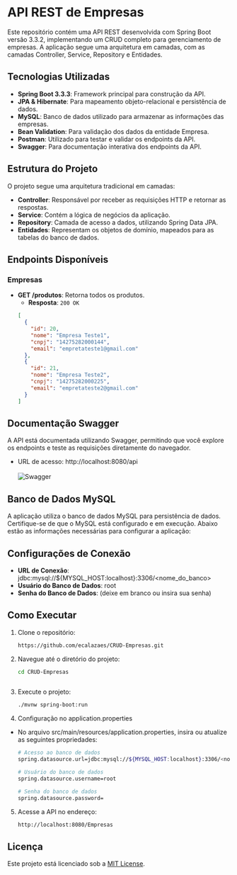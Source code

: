 # API REST de Empresas

Este repositório contém uma API REST desenvolvida com Spring Boot versão 3.3.2, implementando um CRUD completo para gerenciamento de empresas. 
A aplicação segue uma arquitetura em camadas, com as camadas Controller, Service, Repository e Entidades.

## Tecnologias Utilizadas

- **Spring Boot 3.3.3**: Framework principal para construção da API.
- **JPA & Hibernate**: Para mapeamento objeto-relacional e persistência de dados.
- **MySQL**: Banco de dados utilizado para armazenar as informações das empresas.
- **Bean Validation**: Para validação dos dados da entidade Empresa.
- **Postman**: Utilizado para testar e validar os endpoints da API.
- **Swagger**: Para documentação interativa dos endpoints da API.

## Estrutura do Projeto

O projeto segue uma arquitetura tradicional em camadas:

- **Controller**: Responsável por receber as requisições HTTP e retornar as respostas.
- **Service**: Contém a lógica de negócios da aplicação.
- **Repository**: Camada de acesso a dados, utilizando Spring Data JPA.
- **Entidades**: Representam os objetos de domínio, mapeados para as tabelas do banco de dados.

## Endpoints Disponíveis 

### Empresas

- **GET /produtos**: Retorna todos os produtos.
  - **Resposta**: `200 OK`
  ```json
  [
    {
      "id": 20,
      "nome": "Empresa Teste1",
      "cnpj": "14275282000144",
      "email": "empretateste1@gmail.com"
    },
    {
      "id": 21,
      "nome": "Empresa Teste2",
      "cnpj": "14275282000225",
      "email": "empretateste2@gmail.com"
    }
  ]

## Documentação Swagger
A API está documentada utilizando Swagger, permitindo que você explore os endpoints e teste as requisições diretamente do navegador.

- URL de acesso: http://localhost:8080/api  
<br>![Swagger](img/swagger.png)

## Banco de Dados MySQL
A aplicação utiliza o banco de dados MySQL para persistência de dados. Certifique-se de que o MySQL está configurado e em execução. Abaixo estão as informações necessárias para configurar a aplicação:

## Configurações de Conexão
- **URL de Conexão**: jdbc:mysql://${MYSQL_HOST:localhost}:3306/<nome_do_banco>
- **Usuário do Banco de Dados**: root
- **Senha do Banco de Dados**: (deixe em branco ou insira sua senha)

## Como Executar
1. Clone o repositório:  
   ```bash
   https://github.com/ecalazaes/CRUD-Empresas.git
   
2. Navegue até o diretório do projeto:  
   ```bash
   cd CRUD-Empresas
  
3. Execute o projeto:  
   ```bash
   ./mvnw spring-boot:run

4. Configuração no application.properties  
  - No arquivo src/main/resources/application.properties, insira ou atualize as seguintes propriedades:  
    ```bash
    # Acesso ao banco de dados
    spring.datasource.url=jdbc:mysql://${MYSQL_HOST:localhost}:3306/<nome_do_banco>
    
    # Usuário do banco de dados
    spring.datasource.username=root
    
    # Senha do banco de dados
    spring.datasource.password=
    ```

5. Acesse a API no endereço:
   ```bash
   http://localhost:8080/Empresas 

## Licença

Este projeto está licenciado sob a [MIT License](LICENSE).
